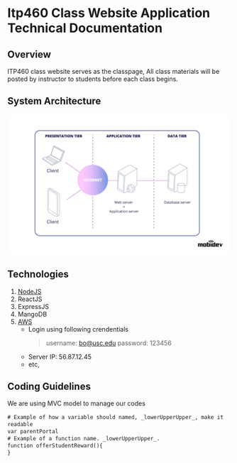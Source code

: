 # Itp460 Class Website Application Technical Documentation

## Overview
ITP460 class website serves as the classpage, All class materials will be posted by instructor to students before each class begins.

## System Architecture
![System Architect Pic](3-tier-web-architecture.jpg)

## Technologies
1. [NodeJS](https://nodejs.org)
2. ReactJS
3. ExpressJS
4. MangoDB
5. [AWS](https://aws.amazon.com)
    * Login using following crendentials
      > username: bo@usc.edu
      > password: 123456
    * Server IP: 56.87.12.45
    * etc,

## Coding Guidelines
We are using MVC model to manage our codes
```
# Example of how a variable should named, _lowerUpperUpper_, make it readable
var parentPortal
# Example of a function name. _lowerUpperUpper_.
function offerStudentReward(){
}
```
